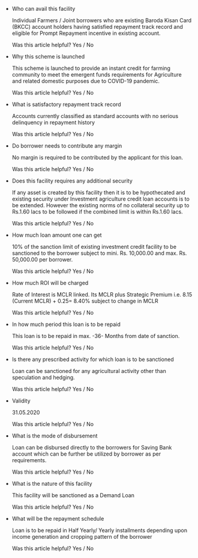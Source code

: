 *   Who can avail this facility
    
    Individual Farmers / Joint borrowers who are existing Baroda Kisan Card (BKCC) account holders having satisfied repayment track record and eligible for Prompt Repayment incentive in existing account.
    
    Was this article helpful? Yes / No
    
*   Why this scheme is launched
    
    This scheme is launched to provide an instant credit for farming community to meet the emergent funds requirements for Agriculture and related domestic purposes due to COVID-19 pandemic.
    
    Was this article helpful? Yes / No
    
*   What is satisfactory repayment track record
    
    Accounts currently classified as standard accounts with no serious delinquency in repayment history
    
    Was this article helpful? Yes / No
    
*   Do borrower needs to contribute any margin
    
    No margin is required to be contributed by the applicant for this loan.
    
    Was this article helpful? Yes / No
    
*   Does this facility requires any additional security
    
    If any asset is created by this facility then it is to be hypothecated and existing security under Investment agriculture credit loan accounts is to be extended. However the existing norms of no collateral security up to Rs.1.60 lacs to be followed if the combined limit is within Rs.1.60 lacs.
    
    Was this article helpful? Yes / No
    
*   How much loan amount one can get
    
    10% of the sanction limit of existing investment credit facility to be sanctioned to the borrower subject to mini. Rs. 10,000.00 and max. Rs. 50,000.00 per borrower.
    
    Was this article helpful? Yes / No
    
*   How much ROI will be charged
    
    Rate of Interest is MCLR linked. Its MCLR plus Strategic Premium i.e. 8.15 (Current MCLR) + 0.25= 8.40% subject to change in MCLR
    
    Was this article helpful? Yes / No
    
*   In how much period this loan is to be repaid
    
    This loan is to be repaid in max. -36- Months from date of sanction.
    
    Was this article helpful? Yes / No
    
*   Is there any prescribed activity for which loan is to be sanctioned
    
    Loan can be sanctioned for any agricultural activity other than speculation and hedging.
    
    Was this article helpful? Yes / No
    
*   Validity
    
    31.05.2020
    
    Was this article helpful? Yes / No
    
*   What is the mode of disbursement
    
    Loan can be disbursed directly to the borrowers for Saving Bank account which can be further be utilized by borrower as per requirements.
    
    Was this article helpful? Yes / No
    
*   What is the nature of this facility
    
    This facility will be sanctioned as a Demand Loan
    
    Was this article helpful? Yes / No
    
*   What will be the repayment schedule
    
    Loan is to be repaid in Half Yearly/ Yearly installments depending upon income generation and cropping pattern of the borrower
    
    Was this article helpful? Yes / No